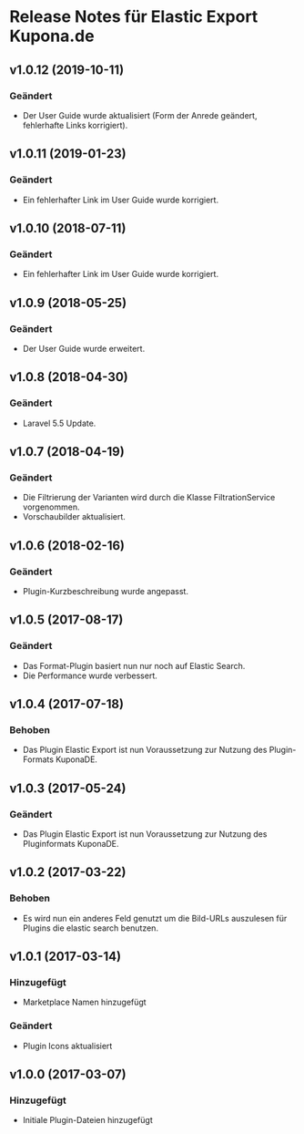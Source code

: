 # Release Notes für Elastic Export Kupona.de

## v1.0.12 (2019-10-11)

### Geändert
- Der User Guide wurde aktualisiert (Form der Anrede geändert, fehlerhafte Links korrigiert).

## v1.0.11 (2019-01-23)

### Geändert
- Ein fehlerhafter Link im User Guide wurde korrigiert.

## v1.0.10 (2018-07-11)

### Geändert
- Ein fehlerhafter Link im User Guide wurde korrigiert.

## v1.0.9 (2018-05-25)

### Geändert
- Der User Guide wurde erweitert.

## v1.0.8 (2018-04-30)

### Geändert
- Laravel 5.5 Update.

## v1.0.7 (2018-04-19)

### Geändert
- Die Filtrierung der Varianten wird durch die Klasse FiltrationService vorgenommen.
- Vorschaubilder aktualisiert.

## v1.0.6 (2018-02-16)

### Geändert
- Plugin-Kurzbeschreibung wurde angepasst.

## v1.0.5 (2017-08-17)

### Geändert
- Das Format-Plugin basiert nun nur noch auf Elastic Search.
- Die Performance wurde verbessert.

## v1.0.4 (2017-07-18)

### Behoben
- Das Plugin Elastic Export ist nun Voraussetzung zur Nutzung des Plugin-Formats KuponaDE.

## v1.0.3 (2017-05-24)

### Geändert
- Das Plugin Elastic Export ist nun Voraussetzung zur Nutzung des Pluginformats KuponaDE.

## v1.0.2 (2017-03-22)

### Behoben
- Es wird nun ein anderes Feld genutzt um die Bild-URLs auszulesen für Plugins die elastic search benutzen.

## v1.0.1 (2017-03-14)

### Hinzugefügt
- Marketplace Namen hinzugefügt

### Geändert
- Plugin Icons aktualisiert

## v1.0.0 (2017-03-07)

### Hinzugefügt
- Initiale Plugin-Dateien hinzugefügt

